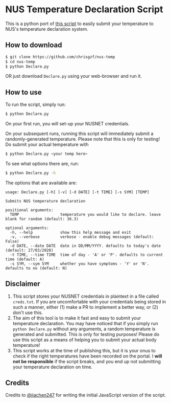 # NUS Temperature Declaration Script

This is a python port of [this script](https://github.com/jiachen247/nus-htd-automation) to
easily submit your temperature to NUS's temperature declaration system.

## How to download

```bash
$ git clone https://github.com/chrisgzf/nus-temp
$ cd nus-temp
$ python Declare.py
```

OR just download `Declare.py` using your web-browser and run it.

## How to use

To run the script, simply run:
```bash
$ python Declare.py
```
On your first run, you will set-up your NUSNET credentials.

On your subsequent runs, running this script will immediately submit a randomly-generated
temperature. Please note that this is only for testing! Do submit your actual temperature
with
```bash
$ python Declare.py <your temp here>
```

To see what options there are, run:
```bash
$ python Declare.py -h
```

The options that are available are:
```
usage: Declare.py [-h] [-v] [-d DATE] [-t TIME] [-s SYM] [TEMP]

Submits NUS temperature declaration

positional arguments:
  TEMP                  temperature you would like to declare. leave blank for random (default: 36.3)

optional arguments:
  -h, --help            show this help message and exit
  -v, --verbose         verbose - enable debug messages (default: False)
  -d DATE, --date DATE  date in DD/MM/YYYY. defaults to today's date (default: 27/03/2020)
  -t TIME, --time TIME  time of day - 'A' or 'P'. defaults to current time (default: A)
  -s SYM, --sym SYM     whether you have symptoms - 'Y' or 'N'. defaults to no (default: N)
```

## Disclaimer

1. This script stores your NUSNET credentials in plaintext in a file called `creds.txt`. If you
are uncomfortable with your credentials being stored in such a manner, either (1) make a PR to
implement a better way, or (2) don't use this.
1. The aim of this tool is to make it fast and easy to submit your temperature declaration. You
may have noticed that if you simply run `python Declare.py` without any arguments, a random
temperature is generated and submitted. This is only for testing purposes! Please do use this
script as a means of helping you to submit your actual body temperature!
1. This script works at the time of publishing this, but it is your onus to check if the right
temperatures have been recorded on the portal. I **will not be responsible** if the script breaks,
and you end up not submitting your temperature declaration on time.

## Credits

Credits to [@jiachen247](https://github.com/jiachen247/nus-htd-automation) for writing the initial
JavaScript version of the script.
